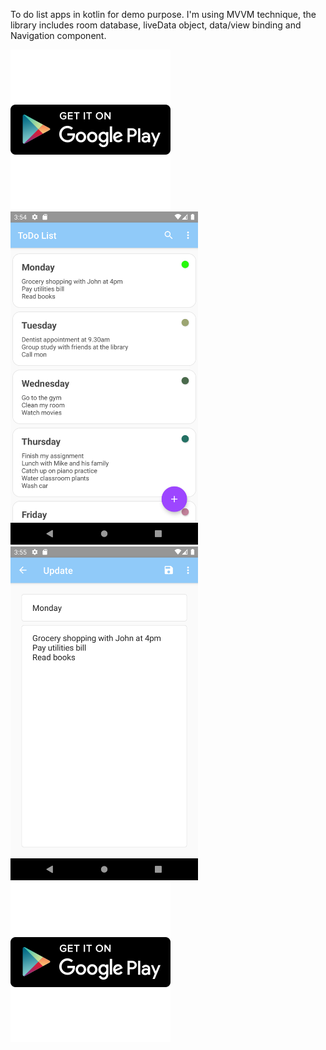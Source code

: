 To do list apps in kotlin for demo purpose. 
I'm using MVVM technique, the library includes room database, liveData object, data/view binding and Navigation component.

[![](https://github.com/jackychong9390/My-Todo-list-apps/blob/master/images/GooglePlayIcon.png)](https://play.google.com/store/apps/details?id=com.byond.mytodolist)
<img src="https://github.com/jackychong9390/My-Todo-list-apps/blob/master/images/screenshot01.png" width=300> <img src="https://github.com/jackychong9390/My-Todo-list-apps/blob/master/images/screenshot02.png" width=300> 
[![](https://github.com/jackychong9390/My-Todo-list-apps/blob/master/images/GooglePlayIcon.png)](https://www.google.com/)


